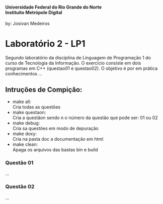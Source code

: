 #### Universidade Federal do Rio Grande do Norte <br> Instituito Metrópole Digital
by: Josivan Medeiros

# Laboratório 2 - LP1
Segundo laboratório da disciplina de Linguagem de Programação 1 do curso de Tecnologia da Informação. O exercício consiste em dois programas em C++ (questao01 e questao02). O objetivo é por em prática conhecimentos ...

## Intruções de Compição:
- make all:<br>
Cria todas as questões
- make questaon:<br>
Cria a questãon sendo n o número da questão que pode ser: 01 ou 02
- make debug:<BR>
Cria sa questões em modo de depuração
- make doxy:<BR>
Cria na pasta doc a documentação em html
- make clean:<BR>
Apaga os arquivos das bastas bin e build

### Questão 01
...
### Questão 02
...